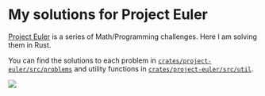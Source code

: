 # My solutions for Project Euler

[Project Euler](https://projecteuler.net/) is a series of Math/Programming challenges.
Here I am solving them in Rust.

You can find the solutions to each problem in [`crates/project-euler/src/problems`](./crates/project-euler/src/problems) and utility functions in [`crates/project-euler/src/util`](./crates/project-euler/src/util).  
  
![](https://projecteuler.net/profile/catbrained.png)
